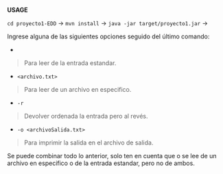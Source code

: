**USAGE**

```cd proyecto1-EDD``` ->
```mvn install``` ->
```java -jar target/proyecto1.jar``` ->

<div>
Ingrese alguna de las siguientes opciones seguido del último comando:
  
  - ``` ```
  > Para leer de la entrada estandar.

  - ```<archivo.txt> ```
  > Para leer de un archivo en especifico.
  
  - ```-r ```
  > Devolver ordenada la entrada pero al revés.
  
  - ```-o <archivoSalida.txt> ```
  > Para imprimir la salida en el archivo de salida.

  Se puede combinar todo lo anterior, solo ten en cuenta que o se lee de un archivo en especifico o de la entrada estandar, pero no de ambos.
</div>
